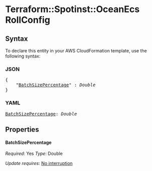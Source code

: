 # Terraform::Spotinst::OceanEcs RollConfig

## Syntax

To declare this entity in your AWS CloudFormation template, use the following syntax:

### JSON

<pre>
{
    "<a href="#batchsizepercentage" title="BatchSizePercentage">BatchSizePercentage</a>" : <i>Double</i>
}
</pre>

### YAML

<pre>
<a href="#batchsizepercentage" title="BatchSizePercentage">BatchSizePercentage</a>: <i>Double</i>
</pre>

## Properties

#### BatchSizePercentage

_Required_: Yes
_Type_: Double

_Update requires_: [No interruption](https://docs.aws.amazon.com/AWSCloudFormation/latest/UserGuide/using-cfn-updating-stacks-update-behaviors.html#update-no-interrupt)

